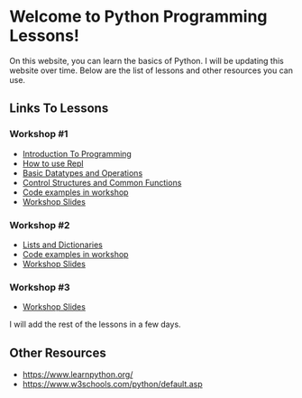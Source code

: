 # Welcome to Python Programming Lessons!
On this website, you can learn the basics of Python. I will be updating this website over time. Below are the list of lessons and other resources you can use. 

## Links To Lessons

### Workshop #1
- [Introduction To Programming](intro.md)
- [How to use Repl](how-to-use-repl.md)
- [Basic Datatypes and Operations](lesson1.md)
- [Control Structures and Common Functions](lesson2.md)
- [Code examples in workshop](code-for-workshop1.md)
- [Workshop Slides](Python%20Programming%20Workshop%20Session%201.pdf)

### Workshop #2
- [Lists and Dictionaries](lesson3.md)
- [Code examples in workshop](code-for-workshop2.md)
- [Workshop Slides](Python%20Programming%20Workshop%20Session%202.pdf)

### Workshop #3
- [Workshop Slides](Python%20Programming%20Workshop%20Session%203.pdf)

I will add the rest of the lessons in a few days.

## Other Resources

- https://www.learnpython.org/
- https://www.w3schools.com/python/default.asp
